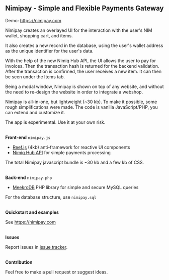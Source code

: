 ## Nimipay - Simple and Flexible Payments Gateway

Demo: https://nimipay.com

Nimipay creates an overlayed UI for the interaction with the user's NIM wallet, shopping cart, and items.

It also creates a new record in the database, using the user's wallet address as the unique identifier for the user's data.

With the help of the new Nimiq Hub API, the UI allows the user to pay for invoices. Then the transaction hash is returned for the backend validation. After the transaction is confirmed, the user receives a new item. It can then be seen under the Items tab.

Being a modal window, Nimipay is shown on top of any website, and without the need to re-design the website in order to integrate a webshop.

Nimipay is all-in-one, but lightweight (~30 kb). To make it possible, some rough simplifications were made. The code is vanilla JavaScript/PHP, you can extend and customize it.

The app is experimental. Use it at your own risk.
<br>
<br>

**Front-end** `nimipay.js`

- [Reef.js](https://github.com/cferdinandi/reef) (4kb) anti-framework for reactive UI components
- [Nimiq Hub API](https://nimiq.github.io/hub/quick-start) for simple payments processing

The total Nimipay javascript bundle is ~30 kb and a few kb of CSS.
<br>
<br>

**Back-end** `nimipay.php`

- [MeekroDB](https://meekro.com/) PHP library for simple and secure MySQL queries

For the database structure, use `nimipay.sql`
<br>
<br>

**Quickstart and examples**

See https://nimipay.com
<br>
<br>

**Issues**

Report issues in [issue tracker](https://github.com/giekaton/nimipay/issues).
<br>
<br>

**Contribution**

Feel free to make a pull request or suggest ideas.
<br>
<br>
